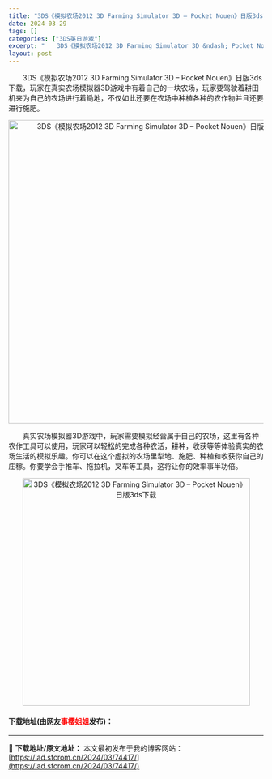 ```yaml
---
title: "3DS《模拟农场2012 3D Farming Simulator 3D – Pocket Nouen》日版3ds下载"
date: 2024-03-29
tags: []
categories: ["3DS英日游戏"]
excerpt: "　　3DS《模拟农场2012 3D Farming Simulator 3D &ndash; Pocket Nouen》日版3ds下载，玩家在真实农场模拟器3D游戏中有着自己的一块农场，玩家要驾驶着耕田机来为自己的农场进行着锄地，不仅如此还要在农场中种植各种的农作物并且还要进行施肥。 　　真实农场模&hellip;"
layout: post
---
```


 <p>　　3DS《模拟农场2012 3D Farming Simulator 3D &ndash; Pocket Nouen》日版3ds下载，玩家在真实农场模拟器3D游戏中有着自己的一块农场，玩家要驾驶着耕田机来为自己的农场进行着锄地，不仅如此还要在农场中种植各种的农作物并且还要进行施肥。</p> <p align="center"><img align="" border="0" src="https://lad.sfcrom.cn/wp-content/uploads/2024/03/20240329_6606295c07f17.png" width="598" alt="3DS《模拟农场2012 3D Farming Simulator 3D – Pocket Nouen》日版3ds下载" /></p> <p>　　真实农场模拟器3D游戏中，玩家需要模拟经营属于自己的农场，这里有各种农作工具可以使用，玩家可以轻松的完成各种农活，耕种，收获等等体验真实的农场生活的模拟乐趣。你可以在这个虚拟的农场里犁地、施肥、种植和收获你自己的庄稼。你要学会手推车、拖拉机，叉车等工具，这将让你的效率事半功倍。</p> <p align="center"><img align="" border="0" src="https://lad.sfcrom.cn/wp-content/uploads/2024/03/20240329_6606295d17f39.png" width="449" alt="3DS《模拟农场2012 3D Farming Simulator 3D – Pocket Nouen》日版3ds下载" /></p> <p><h4>下载地址(由网友<font color="red">事樱姐姐</font>发布)：</h4></p> 

---
📖 **下载地址/原文地址：** 本文最初发布于我的博客网站：[https://lad.sfcrom.cn/2024/03/74417/](https://lad.sfcrom.cn/2024/03/74417/)
